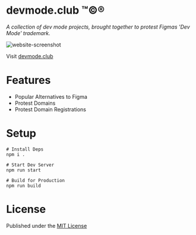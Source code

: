 # devmode.club ™©®
_A collection of dev mode projects, brought together to protest Figmas 'Dev Mode' trademark._

![website-screenshot](https://github.com/user-attachments/assets/3d6c4c8d-c764-499c-a29e-72703e016a31)

Visit [devmode.club](https://devmode.club)

# Features
- Popular Alternatives to Figma
- Protest Domains
- Protest Domain Registrations

# Setup

```
# Install Deps
npm i .

# Start Dev Server
npm run start

# Build for Production
npm run build
```

# License
Published under the [MIT License](https://github.com/danielroe/dev-mode.dev/blob/main/LICENSE)
